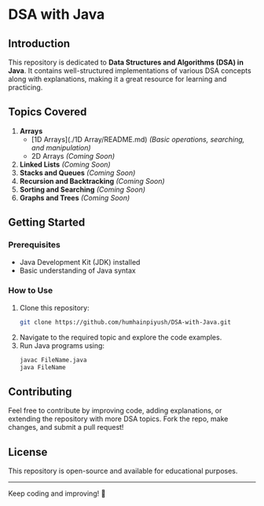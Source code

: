 # DSA with Java

## Introduction

This repository is dedicated to **Data Structures and Algorithms (DSA) in Java**. It contains well-structured implementations of various DSA concepts along with explanations, making it a great resource for learning and practicing.

## Topics Covered

1. **Arrays**
   - [1D Arrays](./1D Array/README.md) *(Basic operations, searching, and manipulation)*
   - 2D Arrays *(Coming Soon)*
2. **Linked Lists** *(Coming Soon)*
3. **Stacks and Queues** *(Coming Soon)*
4. **Recursion and Backtracking** *(Coming Soon)*
5. **Sorting and Searching** *(Coming Soon)*
6. **Graphs and Trees** *(Coming Soon)*

## Getting Started

### Prerequisites

- Java Development Kit (JDK) installed
- Basic understanding of Java syntax

### How to Use

1. Clone this repository:
   ```bash
   git clone https://github.com/humhainpiyush/DSA-with-Java.git
   ```
2. Navigate to the required topic and explore the code examples.
3. Run Java programs using:
   ```bash
   javac FileName.java
   java FileName
   ```

## Contributing

Feel free to contribute by improving code, adding explanations, or extending the repository with more DSA topics. Fork the repo, make changes, and submit a pull request!

## License

This repository is open-source and available for educational purposes.

---

Keep coding and improving! 🚀


